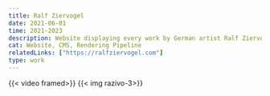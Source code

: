 ```yaml
---
title: Ralf Ziervogel
date: 2021-06-01
time: 2021-2023
description: Website displaying every work by German artist Ralf Ziervogel at the same time, utilising a PHP based CMS, a custom GIMP script, a python rendering pipeline and leaflet.js
cat: Website, CMS, Rendering Pipeline
relatedLinks: ["https://ralfziervogel.com"]
type: work
---
```

{{< video framed>}}
{{< img razivo-3>}}
